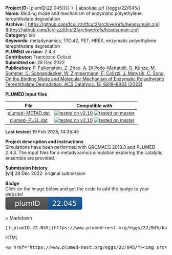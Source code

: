 **Project ID:** [plumID:22.045]({{ '/' | absolute_url }}eggs/22/045/)  
**Name:**  Binding mode and mechanism of enzymatic polyethylene terephthalate degradation  
**Archive:** [ https://github.com/fcolizzi/tfcut2/archive/refs/heads/main.zip](https://github.com/fcolizzi/tfcut2/archive/refs/heads/main.zip)  
**Category:**  bio  
**Keywords:**  metadynamics, TfCut2, PET, HREX, enzymatic polyethylene terephthalate degradation  
**PLUMED version:**  2.4.3  
**Contributor:**  Francesco Colizzi  
**Submitted on:** 28 Dec 2022  
**Publication:** [P. Falkenstein, Z. Zhao, A. Di Pede-Mattatelli, G. Künze, M. Sommer, C. Sonnendecker, W. Zimmermann, F. Colizzi, J. Matysik, C. Song, On the Binding Mode and Molecular Mechanism of Enzymatic Polyethylene Terephthalate Degradation. ACS Catalysis. 13, 6919–6933 (2023)](http://dx.doi.org/10.1021/acscatal.3c00259)  
  
**PLUMED input files**  
  
| File     | Compatible with |  
|:--------:|:--------:|  
| [plumed-METAD.dat](./data/plumed-METAD.dat.md) |  [![tested on v2.10](https://img.shields.io/badge/v2.10-passing-green.svg)](data/plumed-METAD.dat.plumed.stderr) [![tested on master](https://img.shields.io/badge/master-passing-green.svg)](data/plumed-METAD.dat.plumed_master.stderr) |  
| [plumed-PULL.dat](./data/plumed-PULL.dat.md) |  [![tested on v2.10](https://img.shields.io/badge/v2.10-passing-green.svg)](data/plumed-PULL.dat.plumed.stderr) [![tested on master](https://img.shields.io/badge/master-passing-green.svg)](data/plumed-PULL.dat.plumed_master.stderr) |  
  
**Last tested:**  19 Feb 2025, 14:35:45
  
**Project description and instructions**  
Simulations have been performed with GROMACS 2018.3 and PLUMED 2.4.3. The input files for a metadynamics simulation exploring the catalytic ensemble are provided. 

  
**Submission history**  
**[v1]** 28 Dec 2022: original submission  
  
**Badge**  
Click on the image below and get the code to add the badge to your website!  
<img src="./badge.svg" alt="plumeDnest:22.045" id="myBtn" class="badge">
<div id="myModal" class="modal">
  <div class="modal-content">
    <span class="close">&times;</span>
    Markdown<pre>[![plumID:22.045](https://www.plumed-nest.org/eggs/22/045/badge.svg)](https://www.plumed-nest.org/eggs/22/045/)</pre>
    HTML<pre>&lt;a href="https://www.plumed-nest.org/eggs/22/045/"&gt;&lt;img src="https://www.plumed-nest.org/eggs/22/045/badge.svg" alt="plumID:22.045"&gt;&lt;/a&gt;</pre>
  </div>
</div>
